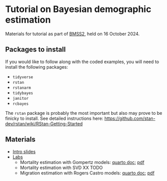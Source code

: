# Tutorial on Bayesian demographic estimation

Materials for tutorial as part of [BMSS2](https://bayesforshs2.sciencesconf.org/), held on 16 October 2024.

## Packages to install

If you would like to follow along with the coded examples, you will need to install the following packages:

- `tidyverse`
- `rstan`
- `rstanarm`
- `tidybayes`
- `janitor`
- `rcbayes`

The `rstan` package is probably the most important but also may prove to be finicky to install. See detailed instructions here: https://github.com/stan-dev/rstan/wiki/RStan-Getting-Started


## Materials

- [Intro slides](https://github.com/MJAlexander/bayesian-demographic-estimation-tutorial/blob/main/slides/intro.key)
- [Labs](https://github.com/MJAlexander/bayesian-demographic-estimation-tutorial/tree/main/labs)
    + Mortality estimation with Gompertz models: [quarto doc](https://github.com/MJAlexander/bayesian-demographic-estimation-tutorial/blob/main/labs/gompertz.qmd); [pdf](https://github.com/MJAlexander/bayesian-demographic-estimation-tutorial/blob/main/labs/gompertz.pdf)
    + Mortality estimation with SVD XX TODO
    + Migration estimation with Rogers Castro models: [quarto doc](https://github.com/MJAlexander/bayesian-demographic-estimation-tutorial/blob/main/labs/rogers_castro.qmd); [pdf](https://github.com/MJAlexander/bayesian-demographic-estimation-tutorial/blob/main/labs/rogers_castro.pdf)
